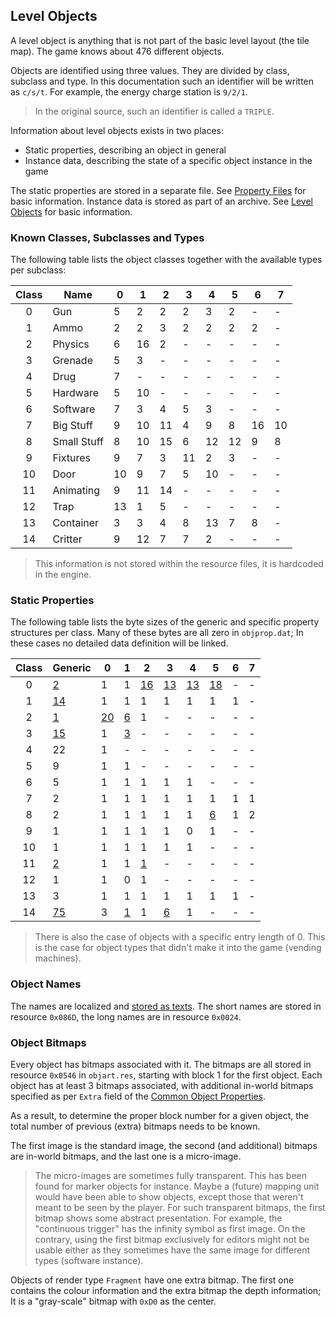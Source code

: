 ## Level Objects

A level object is anything that is not part of the basic level layout (the tile map). The game knows about 476 different objects.

Objects are identified using three values. They are divided by class, subclass and type. In this documentation such an identifier will be written as ```c/s/t```. For example, the energy charge station is ```9/2/1```.

> In the original source, such an identifier is called a ```TRIPLE```.

Information about level objects exists in two places:
* Static properties, describing an object in general
* Instance data, describing the state of a specific object instance in the game

The static properties are stored in a separate file. See [Property Files](../fileFormat/PropertyFiles.md) for basic information.
Instance data is stored as part of an archive. See [Level Objects](../archives/levelObjects.md) for basic information.

### Known Classes, Subclasses and Types

The following table lists the object classes together with the available types per subclass:

| Class | Name                               | 0  | 1  | 2  | 3  | 4  | 5  | 6  | 7  |
|:-----:|------------------------------------|----|----|----|----|----|----|----|----|
|   0   | Gun                                | 5  | 2  | 2  | 2  | 3  | 2  | -  | -  |
|   1   | Ammo                               | 2  | 2  | 3  | 2  | 2  | 2  | 2  | -  |
|   2   | Physics                            | 6  | 16 | 2  | -  | -  | -  | -  | -  |
|   3   | Grenade                            | 5  | 3  | -  | -  | -  | -  | -  | -  |
|   4   | Drug                               | 7  | -  | -  | -  | -  | -  | -  | -  |
|   5   | Hardware                           | 5  | 10 | -  | -  | -  | -  | -  | -  |
|   6   | Software                           | 7  | 3  | 4  | 5  | 3  | -  | -  | -  |
|   7   | Big Stuff                          | 9  | 10 | 11 | 4  | 9  | 8  | 16 | 10 |
|   8   | Small Stuff                        | 8  | 10 | 15 | 6  | 12 | 12 | 9  | 8  |
|   9   | Fixtures                           | 9  | 7  | 3  | 11 | 2  | 3  | -  | -  |
|   10  | Door                               | 10 | 9  | 7  | 5  | 10 | -  | -  | -  |
|   11  | Animating                          | 9  | 11 | 14 | -  | -  | -  | -  | -  |
|   12  | Trap                               | 13 | 1  | 5  | -  | -  | -  | -  | -  |
|   13  | Container                          | 3  | 3  | 4  | 8  | 13 | 7  | 8  | -  |
|   14  | Critter                            | 9  | 12 | 7  | 7  | 2  | -  | -  | -  |

> This information is not stored within the resource files, it is hardcoded in the engine.


### Static Properties

The following table lists the byte sizes of the generic and specific property structures per class.
Many of these bytes are all zero in ```objprop.dat```; In these cases no detailed data definition will be linked.

| Class | Generic                                     | 0         | 1         | 2         | 3         | 4         | 5         | 6  | 7  |
|:-----:|---------------------------------------------|-----------|-----------|-----------|-----------|-----------|-----------|----|----|
|   0   | [2](00_Gun/gunProperties.md)                | 1         | 1         | [16][0/2] | [13][0/3] | [13][0/4] | [18][0/5] | -  | -  |
|   1   | [14](01_Ammo/ammoProperties.md)             | 1         | 1         | 1         | 1         | 1         | 1         | 1  | -  |
|   2   | [1](02_Physics/physicsProperties.md)        | [20][2/0] | [6][2/1]  | 1         | -         | -         | -         | -  | -  |
|   3   | [15](03_Grenade/grenadeProperties.md)       | 1         | [3][3/1]  | -         | -         | -         | -         | -  | -  |
|   4   | 22                                          | 1         | -         | -         | -         | -         | -         | -  | -  |
|   5   | 9                                           | 1         | 1         | -         | -         | -         | -         | -  | -  |
|   6   | 5                                           | 1         | 1         | 1         | 1         | 1         | -         | -  | -  |
|   7   | 2                                           | 1         | 1         | 1         | 1         | 1         | 1         | 1  | 1  |
|   8   | 2                                           | 1         | 1         | 1         | 1         | 1         | [6][8/5]  | 1  | 2  |
|   9   | 1                                           | 1         | 1         | 1         | 1         | 0         | 1         | -  | -  |
|   10  | 1                                           | 1         | 1         | 1         | 1         | 1         | -         | -  | -  |
|   11  | [2](11_Animating/animatingProperties.md)    | 1         | 1         | [1][11/2] | -         | -         | -         | -  | -  |
|   12  | 1                                           | 1         | 0         | 1         | -         | -         | -         | -  | -  |
|   13  | 3                                           | 1         | 1         | 1         | 1         | 1         | 1         | 1  | -  |
|   14  | [75](14_Critter/critterProperties.md)       | 3         | [1][14/1] | 1         | [6][14/3] | 1         | -         | -  | -  |


> There is also the case of objects with a specific entry length of 0. This is the case for object types that didn't make it into the game (vending machines).

[0/2]: 00_Gun/gunProperties.md#specific-2-properties
[0/3]: 00_Gun/gunProperties.md#specific-3-properties
[0/4]: 00_Gun/gunProperties.md#specific-4-properties
[0/5]: 00_Gun/gunProperties.md#specific-5-properties
[2/0]: 02_Physics/physicsProperties.md#specific-0-properties
[2/1]: 02_Physics/physicsProperties.md#specific-1-properties
[3/1]: 03_Grenade/grenadeProperties.md#specific-1-properties
[8/5]: 08_SmallStuff/smallStuffProperties.md#specific-5-properties
[11/2]: 11_Animating/animatingProperties.md#specific-2-properties
[14/1]: 14_Critter/critterProperties.md#specific-1-properties
[14/3]: 14_Critter/critterProperties.md#specific-3-properties


### Object Names

The names are localized and [stored as texts](../media/Texts.md). The short names are stored in resource ```0x086D```, the long
names are in resource ```0x0024```.


### Object Bitmaps

Every object has bitmaps associated with it. The bitmaps are all stored in resource ```0x0546``` in ```objart.res```, starting with block 1 for the first object. Each object has at least 3 bitmaps associated, with additional in-world bitmaps specified as per ```Extra``` field of the [Common Object Properties](../fileFormat/PropertyFiles.md#common-table).

As a result, to determine the proper block number for a given object, the total number of previous (extra) bitmaps needs to be known.

The first image is the standard image, the second (and additional) bitmaps are in-world bitmaps, and the last one is a micro-image.

> The micro-images are sometimes fully transparent. This has been found for marker objects for instance.
> Maybe a (future) mapping unit would have been able to show objects, except those that weren't meant to be seen by the player.
> For such transparent bitmaps, the first bitmap shows some abstract presentation. For example, the "continuous trigger" has the infinity symbol as first image.
> On the contrary, using the first bitmap exclusively for editors might not be usable either as they sometimes have the same image for different types (software instance).

Objects of render type ```Fragment``` have one extra bitmap. The first one contains the colour information and the extra bitmap the depth information; It is a "gray-scale" bitmap with ```0xD0``` as the center.
